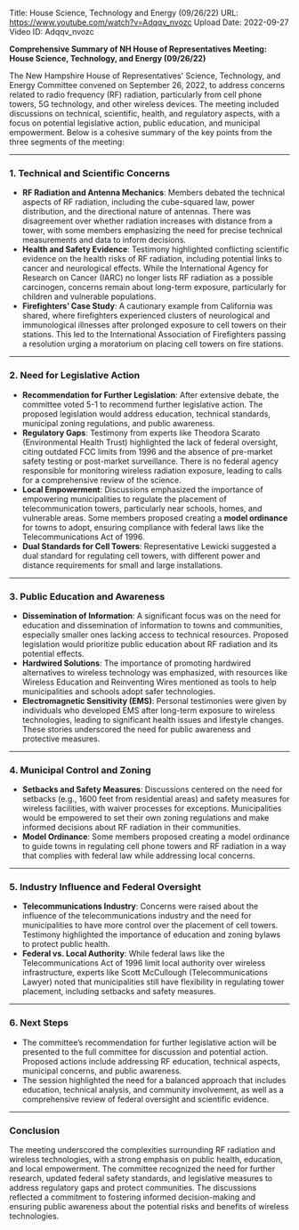 Title: House Science, Technology and Energy (09/26/22)
URL: https://www.youtube.com/watch?v=Adqqv_nvozc
Upload Date: 2022-09-27
Video ID: Adqqv_nvozc

**Comprehensive Summary of NH House of Representatives Meeting: House Science, Technology, and Energy (09/26/22)**

The New Hampshire House of Representatives' Science, Technology, and Energy Committee convened on September 26, 2022, to address concerns related to radio frequency (RF) radiation, particularly from cell phone towers, 5G technology, and other wireless devices. The meeting included discussions on technical, scientific, health, and regulatory aspects, with a focus on potential legislative action, public education, and municipal empowerment. Below is a cohesive summary of the key points from the three segments of the meeting:

---

### **1. Technical and Scientific Concerns**
- **RF Radiation and Antenna Mechanics**: Members debated the technical aspects of RF radiation, including the cube-squared law, power distribution, and the directional nature of antennas. There was disagreement over whether radiation increases with distance from a tower, with some members emphasizing the need for precise technical measurements and data to inform decisions.
- **Health and Safety Evidence**: Testimony highlighted conflicting scientific evidence on the health risks of RF radiation, including potential links to cancer and neurological effects. While the International Agency for Research on Cancer (IARC) no longer lists RF radiation as a possible carcinogen, concerns remain about long-term exposure, particularly for children and vulnerable populations.
- **Firefighters’ Case Study**: A cautionary example from California was shared, where firefighters experienced clusters of neurological and immunological illnesses after prolonged exposure to cell towers on their stations. This led to the International Association of Firefighters passing a resolution urging a moratorium on placing cell towers on fire stations.

---

### **2. Need for Legislative Action**
- **Recommendation for Further Legislation**: After extensive debate, the committee voted 5-1 to recommend further legislative action. The proposed legislation would address education, technical standards, municipal zoning regulations, and public awareness.
- **Regulatory Gaps**: Testimony from experts like Theodora Scarato (Environmental Health Trust) highlighted the lack of federal oversight, citing outdated FCC limits from 1996 and the absence of pre-market safety testing or post-market surveillance. There is no federal agency responsible for monitoring wireless radiation exposure, leading to calls for a comprehensive review of the science.
- **Local Empowerment**: Discussions emphasized the importance of empowering municipalities to regulate the placement of telecommunication towers, particularly near schools, homes, and vulnerable areas. Some members proposed creating a **model ordinance** for towns to adopt, ensuring compliance with federal laws like the Telecommunications Act of 1996.
- **Dual Standards for Cell Towers**: Representative Lewicki suggested a dual standard for regulating cell towers, with different power and distance requirements for small and large installations.

---

### **3. Public Education and Awareness**
- **Dissemination of Information**: A significant focus was on the need for education and dissemination of information to towns and communities, especially smaller ones lacking access to technical resources. Proposed legislation would prioritize public education about RF radiation and its potential effects.
- **Hardwired Solutions**: The importance of promoting hardwired alternatives to wireless technology was emphasized, with resources like Wireless Education and Reinventing Wires mentioned as tools to help municipalities and schools adopt safer technologies.
- **Electromagnetic Sensitivity (EMS)**: Personal testimonies were given by individuals who developed EMS after long-term exposure to wireless technologies, leading to significant health issues and lifestyle changes. These stories underscored the need for public awareness and protective measures.

---

### **4. Municipal Control and Zoning**
- **Setbacks and Safety Measures**: Discussions centered on the need for setbacks (e.g., 1600 feet from residential areas) and safety measures for wireless facilities, with waiver processes for exceptions. Municipalities would be empowered to set their own zoning regulations and make informed decisions about RF radiation in their communities.
- **Model Ordinance**: Some members proposed creating a model ordinance to guide towns in regulating cell phone towers and RF radiation in a way that complies with federal law while addressing local concerns.

---

### **5. Industry Influence and Federal Oversight**
- **Telecommunications Industry**: Concerns were raised about the influence of the telecommunications industry and the need for municipalities to have more control over the placement of cell towers. Testimony highlighted the importance of education and zoning bylaws to protect public health.
- **Federal vs. Local Authority**: While federal laws like the Telecommunications Act of 1996 limit local authority over wireless infrastructure, experts like Scott McCullough (Telecommunications Lawyer) noted that municipalities still have flexibility in regulating tower placement, including setbacks and safety measures.

---

### **6. Next Steps**
- The committee’s recommendation for further legislative action will be presented to the full committee for discussion and potential action. Proposed actions include addressing RF education, technical aspects, municipal concerns, and public awareness.
- The session highlighted the need for a balanced approach that includes education, technical analysis, and community involvement, as well as a comprehensive review of federal oversight and scientific evidence.

---

### **Conclusion**
The meeting underscored the complexities surrounding RF radiation and wireless technologies, with a strong emphasis on public health, education, and local empowerment. The committee recognized the need for further research, updated federal safety standards, and legislative measures to address regulatory gaps and protect communities. The discussions reflected a commitment to fostering informed decision-making and ensuring public awareness about the potential risks and benefits of wireless technologies.